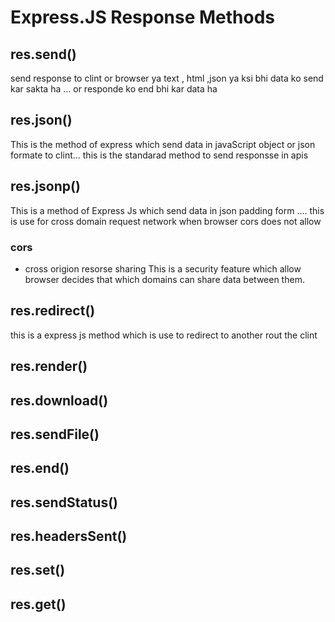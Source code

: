 # Express.JS Response Methods

## res.send()
send response to clint or browser ya text , html ,json ya ksi bhi data ko send kar sakta ha ... or responde ko end bhi kar data ha

## res.json()
This is the method of express which send data in javaScript object or json formate to clint... this is the standarad method to send responsse in apis

## res.jsonp()
This is a method of Express Js which send data in json padding form .... this is use for cross domain request network when browser cors does not allow 
### cors 
- cross origion resorse sharing 
This is a security feature which allow browser decides that which domains can share data between them.

## res.redirect()
this is a express js method which is use to redirect to another rout the clint

## res.render()
## res.download()
## res.sendFile()
## res.end()
## res.sendStatus()
## res.headersSent()
## res.set()
## res.get()